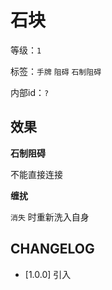 # 石块

等级：`1`

标签：`手牌` `阻碍` `石制阻碍`

内部id：`?`

## 效果

**石制阻碍**

不能直接连接

**缠扰**

`消失` 时重新洗入自身

## CHANGELOG

- [1.0.0] 引入
